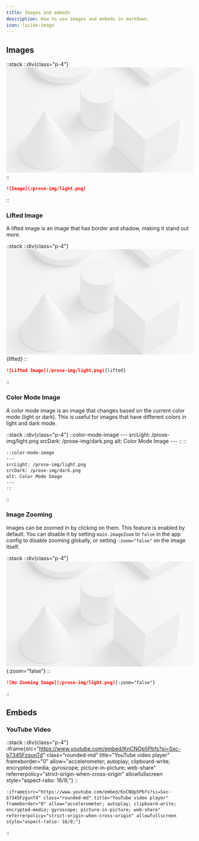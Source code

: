 ```yaml
---
title: Images and embeds
description: How to use images and embeds in markdown.
icon: lucide:image
---
```


## Images

::stack
  ::div{class="p-4"}
  ![Image](/prose-img/light.png)
  ::

  ```md
  ![Image](/prose-img/light.png)
  ```
::

### Lifted Image

A lifted image is an image that has border and shadow, making it stand out more.

::stack
  ::div{class="p-4"}
  ![Lifted Image](/prose-img/light.png){lifted}
  ::

  ```md
  ![Lifted Image](/prose-img/light.png){lifted}
  ```
::

### Color Mode Image

A color mode image is an image that changes based on the current color mode (light or dark). This is useful for images that have different colors in light and dark mode.

::stack
  ::div{class="p-4"}
    ::color-mode-image
    ---
    srcLight: /prose-img/light.png
    srcDark: /prose-img/dark.png
    alt: Color Mode Image
    ---
    ::
  ::

  ```mdc
  ::color-mode-image
  ---
  srcLight: /prose-img/light.png
  srcDark: /prose-img/dark.png
  alt: Color Mode Image
  ---
  ::
  ```
::

### Image Zooming

Images can be zoomed in by clicking on them. This feature is enabled by default. You can disable it by setting `main.imageZoom` to `false` in the app config to disable zooming globally, or setting `:zoom="false"` on the image itself.

::stack
  ::div{class="p-4"}
  ![No Zooming Image](/prose-img/light.png){:zoom="false"}
  ::

  ```md
  ![No Zooming Image](/prose-img/light.png){:zoom="false"}
  ```
::

## Embeds

### YouTube Video

::stack
  ::div{class="p-4"}
  :iframe{src="https://www.youtube.com/embed/KnCNOp5Pbfs?si=Sxc-b7345FzgunTd" class="rounded-md" title="YouTube video player" frameborder="0" allow="accelerometer; autoplay; clipboard-write; encrypted-media; gyroscope; picture-in-picture; web-share" referrerpolicy="strict-origin-when-cross-origin" allowfullscreen style="aspect-ratio: 16/9;"}
  ::
  ```mdc
  :iframe{src="https://www.youtube.com/embed/KnCNOp5Pbfs?si=Sxc-b7345FzgunTd" class="rounded-md" title="YouTube video player" frameborder="0" allow="accelerometer; autoplay; clipboard-write; encrypted-media; gyroscope; picture-in-picture; web-share" referrerpolicy="strict-origin-when-cross-origin" allowfullscreen style="aspect-ratio: 16/9;"}
  ```
::
